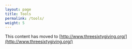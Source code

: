 ```yaml
---
layout: page
title: Tools
permalink: /tools/
weight: 5
---
```


This content has moved to [http://www.threesixtygiving.org/](http://www.threesixtygiving.org/)